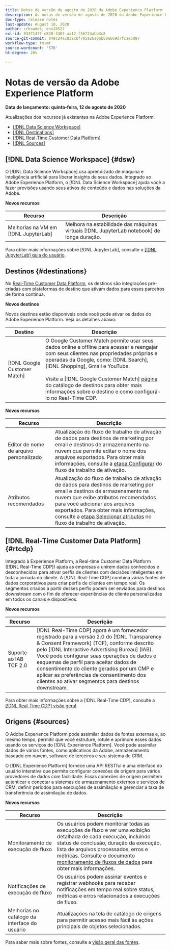 ```yaml
---
title: Notas de versão de agosto de 2020 da Adobe Experience Platform
description: As notas de versão de agosto de 2020 da Adobe Experience Platform.
doc-type: release notes
last-update: August 10, 2020
author: crhoades, ens28527
exl-id: 9347147f-e830-4487-aa12-f56723abb3c8
source-git-commit: b48c24ac032cbf785a26a86b50a669d7fcae5d97
workflow-type: tm+mt
source-wordcount: '576'
ht-degree: 26%

---
```


# Notas de versão da Adobe Experience Platform

**Data de lançamento: quinta-feira, 12 de agosto de 2020**

Atualizações dos recursos já existentes na Adobe Experience Platform:

- [[!DNL Data Science Workspace]](#dsw)
- [[!DNL Destinations]](#destinations)
- [[!DNL Real-Time Customer Data Platform]](#rtcdp)
- [[!DNL Sources]](#sources)

## [!DNL Data Science Workspace] {#dsw}

O [!DNL Data Science Workspace] usa aprendizado de máquina e inteligência artificial para liberar insights de seus dados. Integrado ao Adobe Experience Platform, o [!DNL Data Science Workspace] ajuda você a fazer previsões usando seus ativos de conteúdo e dados nas soluções da Adobe.

**Novos recursos**

| Recurso | Descrição |
| ------- | ----------- |
| Melhorias na VM em [!DNL JupyterLab] | Melhora na estabilidade das máquinas virtuais [!DNL JupyterLab notebook] de longa duração. |

Para obter mais informações sobre [!DNL JupyterLab], consulte o [[!DNL JupyterLab] guia do usuário](../../data-science-workspace/jupyterlab/overview.md).

## Destinos {#destinations}

No [Real-Time Customer Data Platform](../../rtcdp/overview.md), os destinos são integrações pré-criadas com plataformas de destino que ativam dados para esses parceiros de forma contínua.

**Novos destinos**

Novos destinos estão disponíveis onde você pode ativar os dados do Adobe Experience Platform. Veja os detalhes abaixo:

| Destino | Descrição |
|--- | ---|
| [!DNL Google Customer Match] | O Google Customer Match permite usar seus dados online e offline para acessar e reengajar com seus clientes nas propriedades próprias e operadas da Google, como: [!DNL Search], [!DNL Shopping], Gmail e YouTube. <br><br> Visite a [!DNL Google Customer Match] [página](../../destinations/catalog/advertising/google-customer-match.md) do catálogo de destinos para obter mais informações sobre o destino e como configurá-lo no Real-Time CDP. |

**Novos recursos**

| Recurso | Descrição |
|------- | -----------|
| Editor de nome de arquivo personalizado | Atualização do fluxo de trabalho de ativação de dados para destinos de marketing por email e destinos de armazenamento na nuvem que permite editar o nome dos arquivos exportados. Para obter mais informações, consulte a [etapa Configurar](../../destinations/ui/activate-batch-profile-destinations.md) do fluxo de trabalho de ativação. |
| Atributos recomendados | Atualização do fluxo de trabalho de ativação de dados para destinos de marketing por email e destinos de armazenamento na nuvem que exibe atributos recomendados para você adicionar aos arquivos exportados. Para obter mais informações, consulte a [etapa Selecionar atributos](../../destinations/ui/activate-batch-profile-destinations.md) no fluxo de trabalho de ativação. |

## [!DNL Real-Time Customer Data Platform] {#rtcdp}

Integrado à Experience Platform, a Real-time Customer Data Platform ([!DNL Real-Time CDP]) ajuda as empresas a unirem dados conhecidos e desconhecidos para ativar perfis de clientes com decisões inteligentes em toda a jornada do cliente. A [!DNL Real-Time CDP] combina várias fontes de dados corporativos para criar perfis de clientes em tempo real. Os segmentos criados a partir desses perfis podem ser enviados para destinos downstream com o fim de oferecer experiências de cliente personalizadas em todos os canais e dispositivos.

**Novos recursos**

| Recurso | Descrição |
| ------- | ----------- |
| Suporte ao IAB TCF 2.0 | [!DNL Real-Time CDP] agora é um fornecedor registrado para a versão 2.0 do [!DNL Transparency & Consent Framework] (TCF), conforme descrito pelo [!DNL Interactive Advertising Bureau] (IAB). Você pode configurar suas operações de dados e esquemas de perfil para aceitar dados de consentimento do cliente gerados por um CMP e aplicar as preferências de consentimento dos clientes ao ativar segmentos para destinos downstream. |

Para obter mais informações sobre a [!DNL Real-Time CDP], consulte a [[!DNL Real-Time CDP] visão geral](../../rtcdp/overview.md).

## Origens {#sources}

O Adobe Experience Platform pode assimilar dados de fontes externas e, ao mesmo tempo, permitir que você estruture, rotule e aprimore esses dados usando os serviços do [!DNL Experience Platform]. Você pode assimilar dados de várias fontes, como aplicativos da Adobe, armazenamento baseado em nuvem, software de terceiros e seu sistema de CRM.

O [!DNL Experience Platform] fornece uma API RESTful e uma interface do usuário interativa que permite configurar conexões de origem para vários provedores de dados com facilidade. Essas conexões de origem permitem autenticar e conectar a sistemas de armazenamento externos e serviços de CRM, definir períodos para execuções de assimilação e gerenciar a taxa de transferência de assimilação de dados.

**Novos recursos**

| Recurso | Descrição |
| ------- | ----------- |
| Monitoramento de execução de fluxo | Os usuários podem monitorar todas as execuções de fluxo e ver uma exibição detalhada de cada execução, incluindo status de conclusão, duração da execução, lista de arquivos processados, erros e métricas. Consulte o documento [monitoramento de fluxos de dados](../../sources/tutorials/ui/monitor.md) para obter mais informações. |
| Notificações de execução de fluxo | Os usuários podem assinar eventos e registrar webhooks para receber notificações em tempo real sobre status, métricas e erros relacionados a execuções de fluxo. |
| Melhorias no catálogo da interface do usuário | Atualizações na tela de catálogo de origens para permitir acesso mais fácil às ações principais de objetos selecionados. |

Para saber mais sobre fontes, consulte a [visão geral das fontes](../../sources/home.md).
